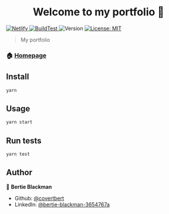 <h1 align="center">Welcome to my portfolio 👋</h1>
<p>
  <a href="https://app.netlify.com/sites/bertie-blackman/deploys" target="_blank">
    <img alt="Netlify" src="https://api.netlify.com/api/v1/badges/2fec8ec7-43dd-499a-8fdb-3e71a482f134/deploy-status" />
  </a>
  <a href="https://github.com/covertbert/bertie-blackman/actions?query=workflow%3A%22Build+%26+Test%22" target="_blank">
    <img alt="BuildTest" src="https://github.com/covertbert/bertie-blackman/workflows/Build%20&%20Test/badge.svg" />
  </a>
  <img alt="Version" src="https://img.shields.io/badge/version-0.0.1-blue.svg?cacheSeconds=2592000" />
  <a href="#" target="_blank">
    <img alt="License: MIT" src="https://img.shields.io/badge/License-MIT-yellow.svg" />
  </a>
</p>

> My portfolio

### 🏠 [Homepage](https://bertie.dev)

## Install

```sh
yarn
```

## Usage

```sh
yarn start
```

## Run tests

```sh
yarn test
```

## Author

👤 **Bertie Blackman**

- Github: [@covertbert](https://github.com/covertbert)
- LinkedIn: [@bertie-blackman-3654767a](https://linkedin.com/in/bertie-blackman-3654767a)
